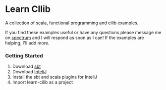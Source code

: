 # Learn CIlib
A collection of scala, functional programming and cilib examples.

If you find these examples useful or have any questions please message me on [spectrum](https://spectrum.chat/cilib) and I will respond as soon as I can! If the examples are helping, I'll add more.

### Getting Started
1. Download [sbt](https://www.scala-sbt.org/)
2. Download [InteliJ](https://www.jetbrains.com/)
3. Install the sbt and scala plugins for InteliJ
4. Import learn-cilib as a project
